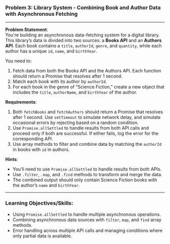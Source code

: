 ### Problem 3: Library System - Combining Book and Author Data with Asynchronous Fetching

---

**Problem Statement**:  
You're building an asynchronous data-fetching system for a digital library. This library’s data is divided into two sources: a **Books API** and an **Authors API**. Each book contains a `title`, `authorId`, `genre`, and `quantity`, while each author has a unique `id`, `name`, and `birthYear`.

You need to:
1. Fetch data from both the Books API and the Authors API. Each function should return a Promise that resolves after 1 second.
2. Match each book with its author by `authorId`.
3. For each book in the genre of “Science Fiction,” create a new object that includes the `title`, `authorName`, and `birthYear` of the author.

**Requirements**:
1. Both `fetchBooks` and `fetchAuthors` should return a Promise that resolves after 1 second. Use `setTimeout` to simulate network delay, and simulate occasional errors by rejecting based on a random condition.
2. Use `Promise.allSettled` to handle results from both API calls and proceed only if both are successful. If either fails, log the error for the corresponding API.
3. Use array methods to filter and combine data by matching the `authorId` in books with `id` in authors.

**Hints**:
- You’ll need to use `Promise.allSettled` to handle results from both APIs.
- Use `.filter`, `.map`, and `.find` methods to transform and merge the data.
- The combined output should only contain Science Fiction books with the author’s `name` and `birthYear`.

---

### Learning Objectives/Skills:
- Using `Promise.allSettled` to handle multiple asynchronous operations.
- Combining asynchronous data sources with `filter`, `map`, and `find` array methods.
- Error handling across multiple API calls and managing conditions where only partial data is available.
